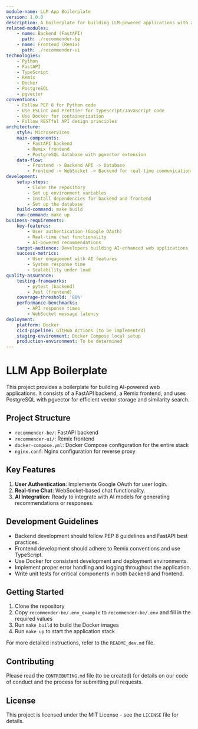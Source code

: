 ```yaml
---
module-name: LLM App Boilerplate
version: 1.0.0
description: A boilerplate for building LLM-powered applications with a FastAPI backend and a Remix frontend
related-modules:
    - name: Backend (FastAPI)
      path: ./recommender-be
    - name: Frontend (Remix)
      path: ./recommender-ui
technologies:
    - Python
    - FastAPI
    - TypeScript
    - Remix
    - Docker
    - PostgreSQL
    - pgvector
conventions:
    - Follow PEP 8 for Python code
    - Use ESLint and Prettier for TypeScript/JavaScript code
    - Use Docker for containerization
    - Follow RESTful API design principles
architecture:
    style: Microservices
    main-components:
        - FastAPI backend
        - Remix frontend
        - PostgreSQL database with pgvector extension
    data-flow:
        - Frontend -> Backend API -> Database
        - Frontend -> WebSocket -> Backend for real-time communication
development:
    setup-steps:
        - Clone the repository
        - Set up environment variables
        - Install dependencies for backend and frontend
        - Set up the database
    build-command: make build
    run-command: make up
business-requirements:
    key-features:
        - User authentication (Google OAuth)
        - Real-time chat functionality
        - AI-powered recommendations
    target-audience: Developers building AI-enhanced web applications
    success-metrics:
        - User engagement with AI features
        - System response time
        - Scalability under load
quality-assurance:
    testing-frameworks:
        - pytest (backend)
        - Jest (frontend)
    coverage-threshold: '80%'
    performance-benchmarks:
        - API response times
        - WebSocket message latency
deployment:
    platform: Docker
    cicd-pipeline: GitHub Actions (to be implemented)
    staging-environment: Docker Compose local setup
    production-environment: To be determined
---
```


# LLM App Boilerplate

This project provides a boilerplate for building AI-powered web applications. It consists of a FastAPI backend, a Remix frontend, and uses PostgreSQL with pgvector for efficient vector storage and similarity search.

## Project Structure

-   `recommender-be/`: FastAPI backend
-   `recommender-ui/`: Remix frontend
-   `docker-compose.yml`: Docker Compose configuration for the entire stack
-   `nginx.conf`: Nginx configuration for reverse proxy

## Key Features

1. **User Authentication**: Implements Google OAuth for user login.
2. **Real-time Chat**: WebSocket-based chat functionality.
3. **AI Integration**: Ready to integrate with AI models for generating recommendations or responses.

## Development Guidelines

-   Backend development should follow PEP 8 guidelines and FastAPI best practices.
-   Frontend development should adhere to Remix conventions and use TypeScript.
-   Use Docker for consistent development and deployment environments.
-   Implement proper error handling and logging throughout the application.
-   Write unit tests for critical components in both backend and frontend.

## Getting Started

1. Clone the repository
2. Copy `recommender-be/.env_example` to `recommender-be/.env` and fill in the required values
3. Run `make build` to build the Docker images
4. Run `make up` to start the application stack

For more detailed instructions, refer to the `README_dev.md` file.

## Contributing

Please read the `CONTRIBUTING.md` file (to be created) for details on our code of conduct and the process for submitting pull requests.

## License

This project is licensed under the MIT License - see the `LICENSE` file for details.
